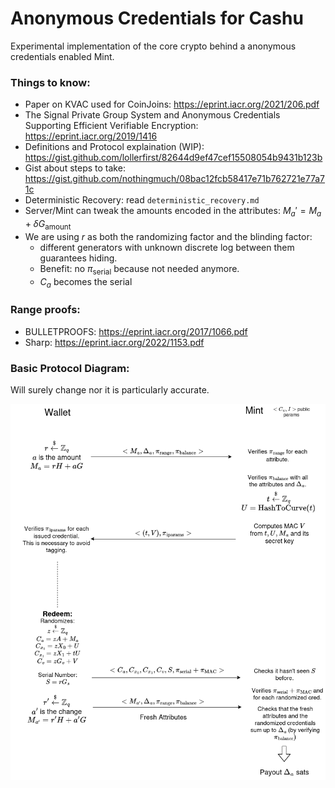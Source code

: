 # Anonymous Credentials for Cashu

Experimental implementation of the core crypto behind a anonymous credentials enabled Mint.

### Things to know:
* Paper on KVAC used for CoinJoins: https://eprint.iacr.org/2021/206.pdf
* The Signal Private Group System and Anonymous Credentials Supporting Efficient Verifiable Encryption: https://eprint.iacr.org/2019/1416
* Definitions and Protocol explaination (WIP): https://gist.github.com/lollerfirst/82644d9ef47cef15508054b9431b123b
* Gist about steps to take: https://gist.github.com/nothingmuch/08bac12fcb58417e71b762721e77a71c
* Deterministic Recovery: read `deterministic_recovery.md`
* Server/Mint can tweak the amounts encoded in the attributes: $M_a' = M_a + \delta G_\text{amount}$
* We are using $r$ as both the randomizing factor and the blinding factor:
  - different generators with unknown discrete log between them guarantees hiding.
  - Benefit: no $\pi_\text{serial}$ because not needed anymore.
  - $C_a$ becomes the serial

### Range proofs:
* BULLETPROOFS: https://eprint.iacr.org/2017/1066.pdf
* Sharp: https://eprint.iacr.org/2022/1153.pdf

### Basic Protocol Diagram:

Will surely change nor it is particularly accurate.

![](kvac.devcall.diagram.png)
